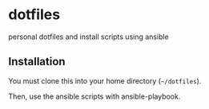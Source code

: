 # dotfiles
personal dotfiles and install scripts using ansible

## Installation

You must clone this into your home directory (`~/dotfiles`).

Then, use the ansible scripts with ansible-playbook.
